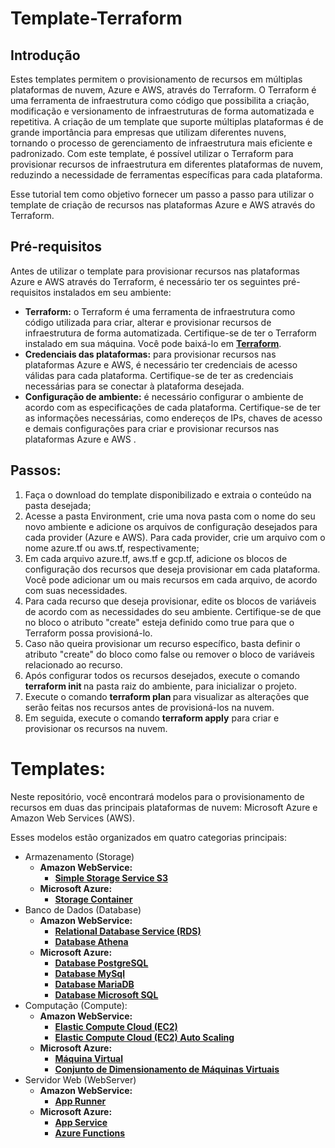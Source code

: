 # Template-Terraform

## Introdução

Estes templates permitem o provisionamento de recursos em múltiplas plataformas de nuvem, Azure e AWS, através do Terraform. O Terraform é uma ferramenta de infraestrutura como código que possibilita a criação, modificação e versionamento de infraestruturas de forma automatizada e repetitiva. A criação de um template que suporte múltiplas plataformas é de grande importância para empresas que utilizam diferentes nuvens, tornando o processo de gerenciamento de infraestrutura mais eficiente e padronizado. Com este template, é possível utilizar o Terraform para provisionar recursos de infraestrutura em diferentes plataformas de nuvem, reduzindo a necessidade de ferramentas específicas para cada plataforma.

Esse tutorial tem como objetivo fornecer um passo a passo para utilizar o template de criação de recursos nas plataformas Azure e AWS  através do Terraform.

## Pré-requisitos

Antes de utilizar o template para provisionar recursos nas plataformas Azure e AWS através do Terraform, é necessário ter os seguintes pré-requisitos instalados em seu ambiente:

* <b>Terraform:</b> o Terraform é uma ferramenta de infraestrutura como código utilizada para criar, alterar e provisionar recursos de infraestrutura de forma automatizada. Certifique-se de ter o Terraform instalado em sua máquina. Você pode baixá-lo em <b> [Terraform](https://www.terraform.io/downloads.html)</b>.
* <b>Credenciais das plataformas:</b> para provisionar recursos nas plataformas Azure e AWS, é necessário ter credenciais de acesso válidas para cada plataforma. Certifique-se de ter as credenciais necessárias para se conectar à plataforma desejada.
* <b>Configuração de ambiente:</b> é necessário configurar o ambiente de acordo com as especificações de cada plataforma. Certifique-se de ter as informações necessárias, como endereços de IPs, chaves de acesso e demais configurações para criar e provisionar recursos nas plataformas Azure e AWS .

## Passos:

1. Faça o download do template disponibilizado e extraia o conteúdo na pasta desejada;
2. Acesse a pasta Environment, crie uma nova pasta com o nome do seu novo ambiente e adicione os arquivos de configuração desejados para cada provider (Azure e AWS). Para cada provider, crie um arquivo com o nome azure.tf ou aws.tf, respectivamente;
3. Em cada arquivo azure.tf, aws.tf e gcp.tf, adicione os blocos de configuração dos recursos que deseja provisionar em cada plataforma. Você pode adicionar um ou mais recursos em cada arquivo, de acordo com suas necessidades.
4. Para cada recurso que deseja provisionar, edite os blocos de variáveis de acordo com as necessidades do seu ambiente. Certifique-se de que no bloco o atributo "create" esteja definido como true para que o Terraform possa provisioná-lo.
5. Caso não queira provisionar um recurso específico, basta definir o atributo "create" do bloco como false ou remover o bloco de variáveis relacionado ao recurso.
6. Após configurar todos os recursos desejados, execute o comando <b>terraform init </b>na pasta raiz do ambiente, para inicializar o projeto.
7. Execute o comando <b>terraform plan </b>para visualizar as alterações que serão feitas nos recursos antes de provisioná-los na nuvem.
8. Em seguida, execute o comando <b>terraform apply</b> para criar e provisionar os recursos na nuvem.

# Templates:

Neste repositório, você encontrará modelos para o provisionamento de recursos em duas das principais plataformas de nuvem: Microsoft Azure e Amazon Web Services (AWS).

Esses modelos estão organizados em quatro categorias principais:


* Armazenamento (Storage)
    * <b>Amazon WebService:</b>
        * <b>[Simple Storage Service S3](./documentation/aws-storage.md#simple-storage-service-s3)</b>
    * <b>Microsoft Azure:</b> 
        * <b>[Storage Container](./documentation/azure-storage.md#storage-container)</b>
* Banco de Dados (Database)
    * <b>Amazon WebService:</b>
        * <b>[Relational Database Service (RDS)](./documentation/aws-database.md#relational-database-service)</b>
        * <b>[Database Athena](./documentation/aws-database.md#database-athena)</b>
    * <b>Microsoft Azure:</b>
        * <b>[Database PostgreSQL](./documentation/azure-database.md#database-postgre)</b>
        * <b>[Database MySql](./documentation/azure-database.md#database-mysql)</b>
        * <b>[Database MariaDB](./documentation/azure-database.md#database-mariadb)</b>
        * <b>[Database Microsoft SQL](./documentation/azure-database.md#database-microsoft-sql)</b>
* Computação (Compute):
    * <b>Amazon WebService:</b> 
        * <b>[Elastic Compute Cloud (EC2)](./documentation/aws-compute.md#elastic-compute-cloud-ec2)</b>
        * <b>[Elastic Compute Cloud (EC2) Auto Scaling](./documentation/aws-compute.md#elastic-compute-cloud-ec2-auto-scaling)</b>
    * <b>Microsoft Azure:</b> 
        * <b>[Máquina Virtual](./documentation/azure-compute.md#máquina-virtual)</b>
        * <b>[Conjunto de Dimensionamento de Máquinas Virtuais](./documentation/azure-compute.md#conjunto-de-dimensionamento-de-máquinas-virtuais)</b>
* Servidor Web (WebServer)
    * <b>Amazon WebService:</b>
        * <b>[App Runner](./documentation/aws-webserver.md#app-runner)</b>
    * <b>Microsoft Azure:</b> 
        * <b>[App Service](./documentation/azure-webserver.md#app-service)</b>
        * <b>[Azure Functions](./documentation/azure-webserver.md#azure-functions)</b>